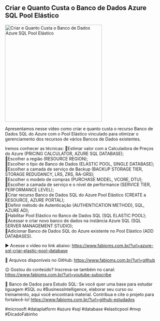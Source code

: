 ## Criar e Quanto Custa o Banco de Dados Azure SQL Pool Elástico

<img src="https://fabioms.com.br//uploads/youtube/Slide96.png" alt="Criar e Quanto Custa o Banco de Dados Azure SQL Pool Elástico" title="Azure SQL" width="320"/>

Apresentamos nesse vídeo como criar e quanto custa o recurso Banco de Dados SQL do Azure com o Pool Elástico vinculado para otimizar o gerenciamento dos recursos de vários Bancos de Dados existentes.

Iremos conhecer as técnicas:
🔹Estimar valor com a Calculadora de Preços do Azure (PRICING CALCULATOR, AZURE SQL DATABASE);  
🔹Escolher a região (RESOURCE REGION);   
🔹Escolher o tipo de Banco de Dados (ELASTIC POOL, SINGLE DATABASE); 
🔹Escolher a camada de serviço de Backup (BACKUP STORAGE TIER, STORAGE REDUDANCY, LRS, ZRS, RA-GRS);  
🔹Escolher o modelo de compras (PURCHASE MODEL, VCORE, DTU);  
🔹Escolher a camada de serviço e o nível de performance (SERVICE TIER, PERFORMANCE LEVEL);  
🔹Criar recurso Banco de Dados SQL do Azure Pool Elástico (CREATE a RESOURCE, AZURE PORTAL);  
🔹Definir método de Autenticação (AUTHENTICATION METHOD), SQL, AZURE AD);  
🔹Habilitar Pool Elástico no Banco de Dados SQL (SQL ELASTIC POOL);  
🔹Acessar e criar novo banco de dados na instância Azure SQL (SQL SERVER MANAGEMENT STUDIO);  
🔹Adicionar Banco de Dados SQL do Azure existente no Pool Elástico (ADD DATABASES).

▶️ Acesse o vídeo no link abaixo:
https://www.fabioms.com.br/?url=azure-sql-criar-elastic-pool-database

📁 Arquivos disponíveis no GitHub:
https://www.fabioms.com.br/?url=github

😉 Gostou do conteúdo? Inscreva-se também no canal:
https://www.fabioms.com.br/?url=youtube-subscribe

🎁 Banco de Dados para Estudo SQL:
Se você quer uma base para estudar liguagem #SQL ou #BusinessIntelligence, elaborar seu curso ou treinamento, aqui você encontrará material. 
Contribua e cite o projeto para fortalecê-lo!
https://www.fabioms.com.br/?url=github-estudados

#microsoft #dataplatform #azure #sql #database #elasticpool #mvp #DicadoFabinho  